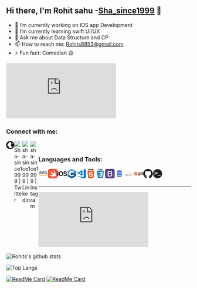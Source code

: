 ## Hi there, I'm Rohit sahu -[Sha_since1999][website] 👋


- 🔭 I’m currently working on IOS app Development
- 🌱 I’m currently learning swift UI/UX
- 💬 Ask me about  Data Structure and CP
- 📫 How to reach me: Rohits8853@gmail.com
- ⚡ Fun fact: Comedian 😄
 
[![Website](https://img.shields.io/website?label=Rohitsahu.me&style=for-the-badge&url=https%3A%2F%2google.com)](https://sha-since1999.github.io/rohitsahu.me/)


### Connect with me:

[<img align="left" alt="https://github.com/sha-since1999/sha-since1999/" width="22px" src="https://raw.githubusercontent.com/iconic/open-iconic/master/svg/globe.svg" />][website]
[<img align="left" alt="Sha-since1999 | Twitter" width="22px" src="https://cdn.jsdelivr.net/npm/simple-icons@v3/icons/twitter.svg" />][twitter]
[<img align="left" alt="sha-since1999 | LinkedIn" width="22px" src="https://cdn.jsdelivr.net/npm/simple-icons@v3/icons/linkedin.svg" />][linkedin]
[<img align="left" alt="sha-since1999 | Instagram" width="22px" src="https://cdn.jsdelivr.net/npm/simple-icons@v3/icons/instagram.svg" />][instagram]


<br />

### Languages and Tools:

<img align="left" alt="Visual Studio Code" width="26px" src="https://raw.githubusercontent.com/github/explore/fbceb94436312b6dacde68d122a5b9c7d11f9524/topics/aws/aws.png" />
<img align="left" alt="Visual Studio Code" width="26px" src="https://raw.githubusercontent.com/github/explore/80688e429a7d4ef2fca1e82350fe8e3517d3494d/topics/swift/swift.png" />
<img align="left" alt="Visual Studio Code" width="26px" src="https://raw.githubusercontent.com/github/explore/80688e429a7d4ef2fca1e82350fe8e3517d3494d/topics/ios/ios.png" />
<img align="left" alt="Visual Studio Code" width="26px" src="https://raw.githubusercontent.com/github/explore/80688e429a7d4ef2fca1e82350fe8e3517d3494d/topics/cpp/cpp.png" />
<img align="left" alt="Visual Studio Code" width="26px" src="https://raw.githubusercontent.com/github/explore/80688e429a7d4ef2fca1e82350fe8e3517d3494d/topics/visual-studio-code/visual-studio-code.png" />
<img align="left" alt="HTML5" width="26px" src="https://raw.githubusercontent.com/github/explore/80688e429a7d4ef2fca1e82350fe8e3517d3494d/topics/html/html.png" /> 
<img align="left" alt="CSS3" width="26px" src="https://raw.githubusercontent.com/github/explore/80688e429a7d4ef2fca1e82350fe8e3517d3494d/topics/css/css.png" />
<img align="left" alt="Sass" width="26px" src="https://raw.githubusercontent.com/github/explore/80688e429a7d4ef2fca1e82350fe8e3517d3494d/topics/bootstrap/bootstrap.png" />
<img align="left" alt="SQL" width="26px" src="https://raw.githubusercontent.com/github/explore/80688e429a7d4ef2fca1e82350fe8e3517d3494d/topics/sql/sql.png" />
<img align="left" alt="MySQL" width="26px" src="https://raw.githubusercontent.com/github/explore/80688e429a7d4ef2fca1e82350fe8e3517d3494d/topics/mysql/mysql.png" /> 
<img align="left" alt="Git" width="26px" src="https://raw.githubusercontent.com/github/explore/80688e429a7d4ef2fca1e82350fe8e3517d3494d/topics/git/git.png" />
<img align="left" alt="GitHub" width="26px" src="https://raw.githubusercontent.com/github/explore/78df643247d429f6cc873026c0622819ad797942/topics/github/github.png" />
<img align="left" alt="Terminal" width="26px" src="https://raw.githubusercontent.com/github/explore/80688e429a7d4ef2fca1e82350fe8e3517d3494d/topics/terminal/terminal.png" />

<br />
<br />

---
<figure><embed src="https://wakatime.com/share/@789a23a6-2f02-4e89-9601-fa2b5afb0c6b/78a10246-8b0c-48ed-8394-4ea9e31deb7f.svg"></embed></figure>


![Rohits's github stats](https://github-readme-stats.vercel.app/api?username=sha-since1999&show_icons=true&hide=issues,contribs&theme=blue-green)

![Top Langs](https://github-readme-stats.vercel.app/api/top-langs/?username=sha-since1999&layout=compact)


[![ReadMe Card](https://github-readme-stats.vercel.app/api/pin/?username=sha-since1999&repo=CompetitiveCodingPractice)](https://sha-since1999.github.io/CompetitiveCodingPractice/)
[![ReadMe Card](https://github-readme-stats.vercel.app/api/pin/?username=sha-since1999&repo=My-PA-App)](https://sha-since1999.github.io/CompetitiveCodingPractice/)

[website]: https://sha-since1999.github.io/rohitsahu.me/
[twitter]: https://twitter.com/sha_since1999
[instagram]: https://instagram.com/sha_since1999
[linkedin]: https://linkedin.com/in/sha-since1999
<!-- [gmail]: https://rohits8853@gmail.com -->
